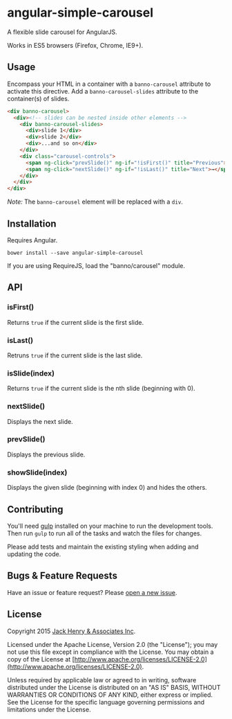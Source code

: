 # angular-simple-carousel

A flexible slide carousel for AngularJS.

Works in ES5 browsers (Firefox, Chrome, IE9+).

## Usage

Encompass your HTML in a container with a `banno-carousel` attribute to activate this directive. Add a `banno-carousel-slides` attribute to the container(s) of slides.

```html
<div banno-carousel>
  <div><!-- slides can be nested inside other elements -->
    <div banno-carousel-slides>
      <div>slide 1</div>
      <div>slide 2</div>
      <div>...and so on</div>
    </div>
    <div class="carousel-controls">
      <span ng-click="prevSlide()" ng-if="!isFirst()" title="Previous">←</span>
      <span ng-click="nextSlide()" ng-if="!isLast()" title="Next">→</span>
    </div>
  </div>
</div>
```

*Note:* The `banno-carousel` element will be replaced with a `div`.

## Installation

Requires Angular.

```shell
bower install --save angular-simple-carousel
```

If you are using RequireJS, load the "banno/carousel" module.

## API

### isFirst()

Returns `true` if the current slide is the first slide.

### isLast()

Retruns `true` if the current slide is the last slide.

### isSlide(index)

Returns `true` if the current slide is the nth slide (beginning with 0).

### nextSlide()

Displays the next slide.

### prevSlide()

Displays the previous slide.

### showSlide(index)

Displays the given slide (beginning with index 0) and hides the others.

## Contributing

You'll need [gulp](http://gulpjs.com/) installed on your machine to run the development tools. Then run `gulp` to run all of the tasks and watch the files for changes.

Please add tests and maintain the existing styling when adding and updating the code.

## Bugs & Feature Requests

Have an issue or feature request? Please [open a new issue](https://github.com/Banno/angular-carousel/issues/new).

## License

Copyright 2015 [Jack Henry & Associates Inc](https://www.jackhenry.com/).

Licensed under the Apache License, Version 2.0 (the "License"); you may not use this file except in compliance with the License. You may obtain a copy of the License at [http://www.apache.org/licenses/LICENSE-2.0](http://www.apache.org/licenses/LICENSE-2.0).

Unless required by applicable law or agreed to in writing, software distributed under the License is distributed on an "AS IS" BASIS, WITHOUT WARRANTIES OR CONDITIONS OF ANY KIND, either express or implied. See the License for the specific language governing permissions and limitations under the License.
